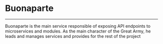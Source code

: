 # Buonaparte
------------

Buonaparte is the main service responsible of exposing API endpoints to microservices and modules. 
As the main character of the Great Army, he leads and manages services and provides for the rest of the project

